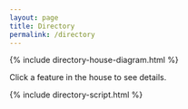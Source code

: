 ```yaml
---
layout: page
title: Directory 
permalink: /directory
---
```



<div class="house-container">
    {% include directory-house-diagram.html %}
    <div id="info-box">
        <p>Click a feature in the house to see details.</p>
     </div>
    {% include directory-script.html %}
</div>